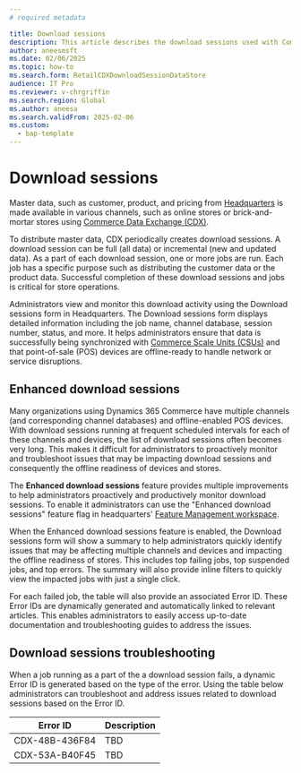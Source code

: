 ```yaml
---
# required metadata

title: Download sessions
description: This article describes the download sessions used with Commerce Data Exchange
author: aneesmsft
ms.date: 02/06/2025
ms.topic: how-to
ms.search.form: RetailCDXDownloadSessionDataStore
audience: IT Pro
ms.reviewer: v-chrgriffin
ms.search.region: Global
ms.author: aneesa
ms.search.validFrom: 2025-02-06
ms.custom: 
  - bap-template
---
```


# Download sessions

Master data, such as customer, product, and pricing from [Headquarters](commerce-architecture.md#dynamics-365-commerce-headquarters) is made available in various channels, such as online stores or brick-and-mortar stores using [Commerce Data Exchange (CDX)](define-retail-channel-communications-cdx.md). 

To distribute master data, CDX periodically creates download sessions. A download session can be full (all data) or incremental (new and updated data). As a part of each download session, one or more jobs are run. Each job has a specific purpose such as distributing the customer data or the product data. Successful completion of these download sessions and jobs is critical for store operations. 

Administrators view and monitor this download activity using the Download sessions form in Headquarters. The Download sessions form displays detailed information including the job name, channel database, session number, status, and more. It helps administrators ensure that data is successfully being synchronized with [Commerce Scale Units (CSUs)](../../fin-ops-core/dev-itpro/deployment/Initialize-Retail-Channels.md) and that point-of-sale (POS) devices are offline-ready to handle network or service disruptions.

## Enhanced download sessions

Many organizations using Dynamics 365 Commerce have multiple channels (and corresponding channel databases) and offline-enabled POS devices. With download sessions running at frequent scheduled intervals for each of these channels and devices, the list of download sessions often becomes very long. This makes it difficult for administrators to proactively monitor and troubleshoot issues that may be impacting download sessions and consequently the offline readiness of devices and stores.

The **Enhanced download sessions** feature provides multiple improvements to help administrators proactively and productively monitor download sessions. To enable it administrators can use the "Enhanced download sessions" feature flag in headquarters' [Feature Management workspace](../../fin-ops-core/fin-ops/get-started/feature-management/feature-management-overview.md#the-feature-management-workspace).

When the Enhanced download sessions feature is enabled, the Download sessions form will show a summary to help administrators quickly identify issues that may be affecting multiple channels and devices and impacting the offline readiness of stores. This includes top failing jobs, top suspended jobs, and top errors. The summary will also provide inline filters to quickly view the impacted jobs with just a single click.

For each failed job, the table will also provide an associated Error ID. These Error IDs are dynamically generated and automatically linked to relevant articles. This enables administrators to easily access up-to-date documentation and troubleshooting guides to address the issues.

## Download sessions troubleshooting

When a job running as a part of the a download session fails, a dynamic Error ID is generated based on the type of the error. Using the table below administrators can troubleshoot and address issues related to download sessions based on the Error ID.

| Error ID | Description |
|-------|-------------|
| CDX-48B-436F84 | TBD |
| CDX-53A-B40F45 | TBD |




